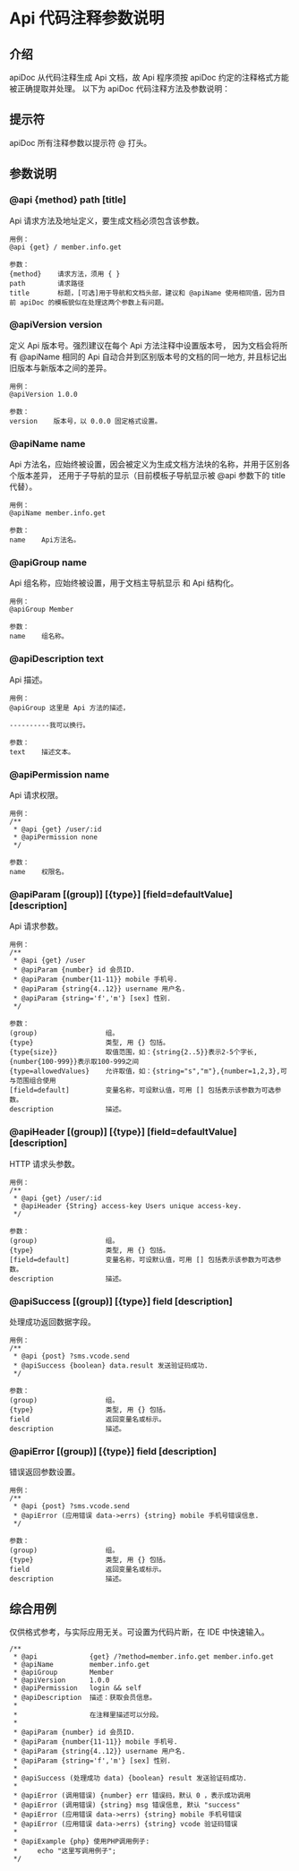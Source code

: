 # Api 代码注释参数说明
## 介绍
apiDoc 从代码注释生成 Api 文档，故 Api 程序须按 apiDoc 约定的注释格式方能被正确提取并处理。
以下为 apiDoc 代码注释方法及参数说明：

## 提示符
apiDoc 所有注释参数以提示符 @ 打头。

## 参数说明

### @api {method} path [title]
Api 请求方法及地址定义，要生成文档必须包含该参数。
```
用例：
@api {get} / member.info.get

参数：
{method}    请求方法，须用 { }
path        请求路径
title       标题，[可选]用于导航和文档头部，建议和 @apiName 使用相同值，因为目前 apiDoc 的模板貌似在处理这两个参数上有问题。
```

### @apiVersion version
定义 Api 版本号。强烈建议在每个 Api 方法注释中设置版本号，
因为文档会将所有 @apiName 相同的 Api 自动合并到区别版本号的文档的同一地方, 并且标记出旧版本与新版本之间的差异。
```
用例：
@apiVersion 1.0.0

参数：
version    版本号，以 0.0.0 固定格式设置。
```

### @apiName name
Api 方法名，应始终被设置，因会被定义为生成文档方法块的名称，并用于区别各个版本差异，
还用于子导航的显示（目前模板子导航显示被 @api 参数下的 title 代替）。
```
用例：
@apiName member.info.get

参数：
name    Api方法名。
```

### @apiGroup name
Api 组名称，应始终被设置，用于文档主导航显示 和 Api 结构化。
```
用例：
@apiGroup Member

参数：
name    组名称。
```

### @apiDescription text
Api 描述。
```
用例：
@apiGroup 这里是 Api 方法的描述，

----------我可以换行。

参数：
text    描述文本。
```

### @apiPermission name
Api 请求权限。
```
用例：
/**
 * @api {get} /user/:id
 * @apiPermission none
 */

参数：
name    权限名。
```

### @apiParam [(group)] [{type}] [field=defaultValue] [description]
Api 请求参数。
```
用例：
/**
 * @api {get} /user
 * @apiParam {number} id 会员ID.
 * @apiParam {number{11-11}} mobile 手机号.
 * @apiParam {string{4..12}} username 用户名.
 * @apiParam {string='f','m'} [sex] 性别.
 */

参数：
(group)                 组。
{type}                  类型, 用 {} 包括。
{type{size}}            取值范围，如：{string{2..5}}表示2-5个字长,{number{100-999}}表示取100-999之间
{type=allowedValues}    允许取值，如：{string="s","m"},{number=1,2,3},可与范围组合使用
[field=default]         变量名称，可设默认值，可用 [] 包括表示该参数为可选参数。
description             描述。
```

### @apiHeader [(group)] [{type}] [field=defaultValue] [description]
HTTP 请求头参数。
```
用例：
/**
 * @api {get} /user/:id
 * @apiHeader {String} access-key Users unique access-key.
 */

参数：
(group)                 组。
{type}                  类型, 用 {} 包括。
[field=default]         变量名称，可设默认值，可用 [] 包括表示该参数为可选参数。
description             描述。
```

### @apiSuccess [(group)] [{type}] field [description]
处理成功返回数据字段。
```
用例：
/**
 * @api {post} ?sms.vcode.send
 * @apiSuccess {boolean} data.result 发送验证码成功.
 */

参数：
(group)                 组。
{type}                  类型, 用 {} 包括。
field                   返回变量名或标示。
description             描述。
```

### @apiError [(group)] [{type}] field [description]
错误返回参数设置。
```
用例：
/**
 * @api {post} ?sms.vcode.send
 * @apiError (应用错误 data->errs) {string} mobile 手机号错误信息.
 */

参数：
(group)                 组。
{type}                  类型, 用 {} 包括。
field                   返回变量名或标示。
description             描述。
```


## 综合用例
仅供格式参考，与实际应用无关。可设置为代码片断，在 IDE 中快速输入。
```
/**
 * @api             {get} /?method=member.info.get member.info.get
 * @apiName         member.info.get
 * @apiGroup        Member
 * @apiVersion      1.0.0
 * @apiPermission   login && self
 * @apiDescription  描述：获取会员信息。
 *
 *                  在注释里描述可以分段。
 *
 * @apiParam {number} id 会员ID.
 * @apiParam {number{11-11}} mobile 手机号.
 * @apiParam {string{4..12}} username 用户名.
 * @apiParam {string='f','m'} [sex] 性别.
 *
 * @apiSuccess (处理成功 data) {boolean} result 发送验证码成功.
 *
 * @apiError (调用错误) {number} err 错误码，默认 0 ，表示成功调用
 * @apiError (调用错误) {string} msg 错误信息, 默认 "success"
 * @apiError (应用错误 data->errs) {string} mobile 手机号错误
 * @apiError (应用错误 data->errs) {string} vcode 验证码错误
 *
 * @apiExample {php} 使用PHP调用例子:
 *     echo "这里写调用例子";
 */
 ```
